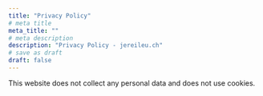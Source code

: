 ```yaml
---
title: "Privacy Policy"
# meta title
meta_title: ""
# meta description
description: "Privacy Policy - jereileu.ch"
# save as draft
draft: false
---
```


This website does not collect any personal data and does not use cookies.